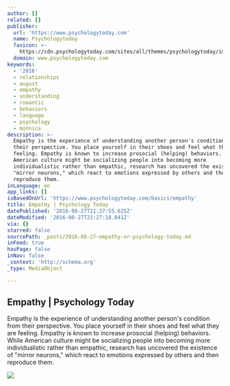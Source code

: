 ```yaml
---
author: []
related: []
publisher:
  url: 'https://www.psychologytoday.com'
  name: Psychologytoday
  favicon: >-
    https://cdn.psychologytoday.com/sites/all/themes/psychologytoday/img/touch-icons/favicon.ico
  domain: www.psychologytoday.com
keywords:
  - '2016'
  - relationships
  - august
  - empathy
  - understanding
  - romantic
  - behaviors
  - language
  - psychology
  - monnica
description: >-
  Empathy is the experience of understanding another person's condition from
  their perspective. You place yourself in their shoes and feel what they are
  feeling. Empathy is known to increase prosocial (helping) behaviors. While
  American culture might be socializing people into becoming more
  individualistic rather than empathic, research has uncovered the existence of
  "mirror neurons," which react to emotions expressed by others and then
  reproduce them.
inLanguage: en
app_links: []
isBasedOnUrl: 'https://www.psychologytoday.com/basics/empathy'
title: Empathy | Psychology Today
datePublished: '2016-08-27T21:27:55.625Z'
dateModified: '2016-08-27T21:27:18.041Z'
via: {}
starred: false
sourcePath: _posts/2016-08-27-empathy-or-psychology-today.md
inFeed: true
hasPage: false
inNav: false
_context: 'http://schema.org'
_type: MediaObject

---
```

<article style=""><h1>Empathy | Psychology Today</h1><p>Empathy is the experience of understanding another person's condition from their perspective. You place yourself in their shoes and feel what they are feeling. Empathy is known to increase prosocial (helping) behaviors. While American culture might be socializing people into becoming more individualistic rather than empathic, research has uncovered the existence of "mirror neurons," which react to emotions expressed by others and then reproduce them.</p><img src="https://cdn.psychologytoday.com/sites/default/files/styles/profile/public/field_magazine_cover/2016-07-05.png?itok=ePPPBJq_" /></article>